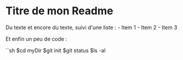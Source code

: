 # Titre de mon Readme

Du texte et encore du texte, suivi d'une liste :
	- Item 1
	- Item 2
	- Item 3

Et enfin un peu de code :

``sh
$cd myDir
$git init
$git status
$ls -al
```
